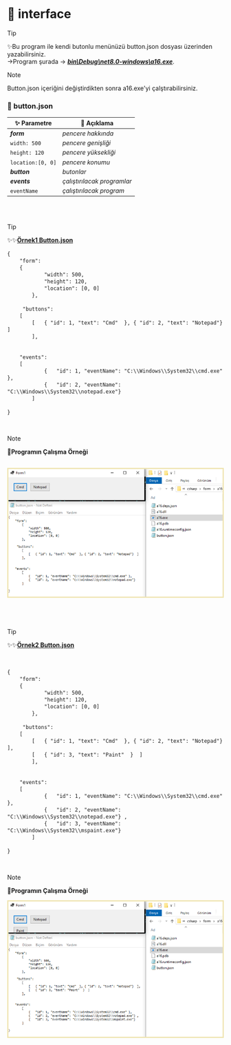 # 📂 interface

> [!TIP]
> ✨Bu program ile kendi butonlu menünüzü button.json dosyası üzerinden yazabilirsiniz.<br/>→Program şurada -> [_**bin\Debug\net8.0-windows\a16.exe**_](https://github.com/levham/interface/blob/main/bin/Debug/net8.0-windows/a16.exe). 

> [!NOTE]
> Button.json içeriğini değiştirdikten sonra a16.exe'yi çalştırabilirsiniz.
 

### 📂 button.json
| ✨ Parametre | 📌 Açıklama|
|---------------|-------------------|
| _**form**_      | _pencere hakkında_|
| `width: 500`       | _pencere genişliği_|
| `height: 120`      | _pencere yüksekliği_|
|`location:[0, 0]`     | _pencere konumu_|
| _**button**_  | _butonlar_|
| _**events**_    | _çalıştırılacak programlar_|
| `eventName` | _çalıştırılacak program_|
<br>
<br>

> [!TIP]
>  ✨✨<ins>**Örnek1 Button.json**</ins> 

``` 
{ 
    "form": 
	{
            "width": 500,
            "height": 120,
            "location": [0, 0]
    	},

     "buttons":
	[  
	    [   { "id": 1, "text": "Cmd"  }, { "id": 2, "text": "Notepad"}  ]
    	],
    
    
    "events": 
	[
            {   "id": 1, "eventName": "C:\\Windows\\System32\\cmd.exe" },
            {   "id": 2, "eventName": "C:\\Windows\\System32\\notepad.exe"}
    	]

}
```
<br>

> [!NOTE]
> 📌**Programın Çalışma Örneği**

![output](test1.png)
<br>
---
<br>
<br>

> [!TIP]
>  ✨✨<ins>**Örnek2 Button.json**</ins> 
<br>

```
{ 
    "form": 
	{
            "width": 500,
            "height": 120,
            "location": [0, 0]
    	},

     "buttons":
	[  
	    [   { "id": 1, "text": "Cmd"  }, { "id": 2, "text": "Notepad"}  ],
	    [   { "id": 3, "text": "Paint"  }  ]
    	],
    
    
    "events": 
	[
            {   "id": 1, "eventName": "C:\\Windows\\System32\\cmd.exe" },
            {   "id": 2, "eventName": "C:\\Windows\\System32\\notepad.exe"} ,
            {   "id": 3, "eventName": "C:\\Windows\\System32\\mspaint.exe"} 
    	]

}
```

<br>

> [!NOTE]
> 📌**Programın Çalışma Örneği**

![output](test2.png)

<br>